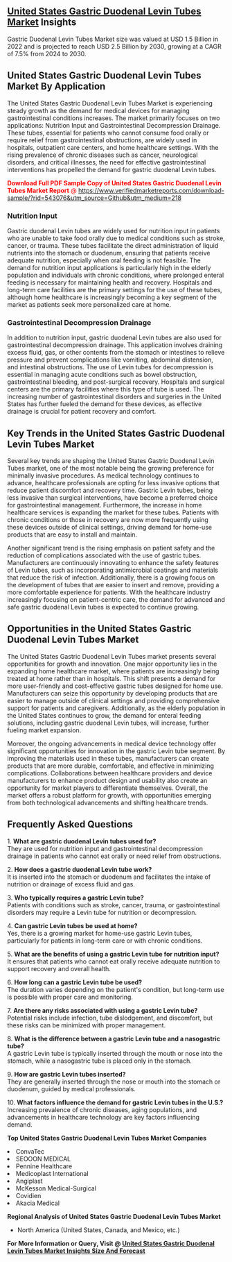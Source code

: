 <h2><a href="https://www.verifiedmarketreports.com/download-sample/?rid=543076&amp;utm_source=Github&amp;utm_medium=218" target="_blank">United States Gastric Duodenal Levin Tubes Market</a> Insights</h2><p>Gastric Duodenal Levin Tubes Market size was valued at USD 1.5 Billion in 2022 and is projected to reach USD 2.5 Billion by 2030, growing at a CAGR of 7.5% from 2024 to 2030.</p><p> <h2>United States Gastric Duodenal Levin Tubes Market By Application</h2> <p>The United States Gastric Duodenal Levin Tubes Market is experiencing steady growth as the demand for medical devices for managing gastrointestinal conditions increases. The market primarily focuses on two applications: Nutrition Input and Gastrointestinal Decompression Drainage. These tubes, essential for patients who cannot consume food orally or require relief from gastrointestinal obstructions, are widely used in hospitals, outpatient care centers, and home healthcare settings. With the rising prevalence of chronic diseases such as cancer, neurological disorders, and critical illnesses, the need for effective gastrointestinal interventions has propelled the demand for gastric duodenal Levin tubes. <p><span class=""><span style="color: #ff0000;"><strong>Download Full PDF Sample Copy of United States Gastric Duodenal Levin Tubes Market Report</strong> @ </span><a href="https://www.verifiedmarketreports.com/download-sample/?rid=543076&amp;utm_source=Github&amp;utm_medium=218" target="_blank">https://www.verifiedmarketreports.com/download-sample/?rid=543076&amp;utm_source=Github&amp;utm_medium=218</a></span></p></p> <h3>Nutrition Input</h3> <p>Gastric duodenal Levin tubes are widely used for nutrition input in patients who are unable to take food orally due to medical conditions such as stroke, cancer, or trauma. These tubes facilitate the direct administration of liquid nutrients into the stomach or duodenum, ensuring that patients receive adequate nutrition, especially when oral feeding is not feasible. The demand for nutrition input applications is particularly high in the elderly population and individuals with chronic conditions, where prolonged enteral feeding is necessary for maintaining health and recovery. Hospitals and long-term care facilities are the primary settings for the use of these tubes, although home healthcare is increasingly becoming a key segment of the market as patients seek more personalized care at home.</p> <h3>Gastrointestinal Decompression Drainage</h3> <p>In addition to nutrition input, gastric duodenal Levin tubes are also used for gastrointestinal decompression drainage. This application involves draining excess fluid, gas, or other contents from the stomach or intestines to relieve pressure and prevent complications like vomiting, abdominal distension, and intestinal obstructions. The use of Levin tubes for decompression is essential in managing acute conditions such as bowel obstruction, gastrointestinal bleeding, and post-surgical recovery. Hospitals and surgical centers are the primary facilities where this type of tube is used. The increasing number of gastrointestinal disorders and surgeries in the United States has further fueled the demand for these devices, as effective drainage is crucial for patient recovery and comfort.</p> <h2>Key Trends in the United States Gastric Duodenal Levin Tubes Market</h2> <p>Several key trends are shaping the United States Gastric Duodenal Levin Tubes market, one of the most notable being the growing preference for minimally invasive procedures. As medical technology continues to advance, healthcare professionals are opting for less invasive options that reduce patient discomfort and recovery time. Gastric Levin tubes, being less invasive than surgical interventions, have become a preferred choice for gastrointestinal management. Furthermore, the increase in home healthcare services is expanding the market for these tubes. Patients with chronic conditions or those in recovery are now more frequently using these devices outside of clinical settings, driving demand for home-use products that are easy to install and maintain.</p> <p>Another significant trend is the rising emphasis on patient safety and the reduction of complications associated with the use of gastric tubes. Manufacturers are continuously innovating to enhance the safety features of Levin tubes, such as incorporating antimicrobial coatings and materials that reduce the risk of infection. Additionally, there is a growing focus on the development of tubes that are easier to insert and remove, providing a more comfortable experience for patients. With the healthcare industry increasingly focusing on patient-centric care, the demand for advanced and safe gastric duodenal Levin tubes is expected to continue growing.</p> <h2>Opportunities in the United States Gastric Duodenal Levin Tubes Market</h2> <p>The United States Gastric Duodenal Levin Tubes market presents several opportunities for growth and innovation. One major opportunity lies in the expanding home healthcare market, where patients are increasingly being treated at home rather than in hospitals. This shift presents a demand for more user-friendly and cost-effective gastric tubes designed for home use. Manufacturers can seize this opportunity by developing products that are easier to manage outside of clinical settings and providing comprehensive support for patients and caregivers. Additionally, as the elderly population in the United States continues to grow, the demand for enteral feeding solutions, including gastric duodenal Levin tubes, will increase, further fueling market expansion.</p> <p>Moreover, the ongoing advancements in medical device technology offer significant opportunities for innovation in the gastric Levin tube segment. By improving the materials used in these tubes, manufacturers can create products that are more durable, comfortable, and effective in minimizing complications. Collaborations between healthcare providers and device manufacturers to enhance product design and usability also create an opportunity for market players to differentiate themselves. Overall, the market offers a robust platform for growth, with opportunities emerging from both technological advancements and shifting healthcare trends.</p> <h2>Frequently Asked Questions</h2> <p>1. <strong>What are gastric duodenal Levin tubes used for?</strong><br> They are used for nutrition input and gastrointestinal decompression drainage in patients who cannot eat orally or need relief from obstructions.</p> <p>2. <strong>How does a gastric duodenal Levin tube work?</strong><br> It is inserted into the stomach or duodenum and facilitates the intake of nutrition or drainage of excess fluid and gas.</p> <p>3. <strong>Who typically requires a gastric Levin tube?</strong><br> Patients with conditions such as stroke, cancer, trauma, or gastrointestinal disorders may require a Levin tube for nutrition or decompression.</p> <p>4. <strong>Can gastric Levin tubes be used at home?</strong><br> Yes, there is a growing market for home-use gastric Levin tubes, particularly for patients in long-term care or with chronic conditions.</p> <p>5. <strong>What are the benefits of using a gastric Levin tube for nutrition input?</strong><br> It ensures that patients who cannot eat orally receive adequate nutrition to support recovery and overall health.</p> <p>6. <strong>How long can a gastric Levin tube be used?</strong><br> The duration varies depending on the patient's condition, but long-term use is possible with proper care and monitoring.</p> <p>7. <strong>Are there any risks associated with using a gastric Levin tube?</strong><br> Potential risks include infection, tube dislodgement, and discomfort, but these risks can be minimized with proper management.</p> <p>8. <strong>What is the difference between a gastric Levin tube and a nasogastric tube?</strong><br> A gastric Levin tube is typically inserted through the mouth or nose into the stomach, while a nasogastric tube is placed only in the stomach.</p> <p>9. <strong>How are gastric Levin tubes inserted?</strong><br> They are generally inserted through the nose or mouth into the stomach or duodenum, guided by medical professionals.</p> <p>10. <strong>What factors influence the demand for gastric Levin tubes in the U.S.?</strong><br> Increasing prevalence of chronic diseases, aging populations, and advancements in healthcare technology are key factors influencing demand.</p> </p><p><strong>Top United States Gastric Duodenal Levin Tubes Market Companies</strong></p><div data-test-id=""><p><li>ConvaTec</li><li> SEOOON MEDICAL</li><li> Pennine Healthcare</li><li> Medicoplast International</li><li> Angiplast</li><li> McKesson Medical-Surgical</li><li> Covidien</li><li> Akacia Medical</li></p><div><strong>Regional Analysis of&nbsp;United States Gastric Duodenal Levin Tubes Market</strong></div><ul><li dir="ltr"><p dir="ltr">North America&nbsp;(United States, Canada, and Mexico, etc.)</p></li></ul><p><strong>For More Information or Query, Visit @&nbsp;</strong><strong><a href="https://www.verifiedmarketreports.com/product/gastric-duodenal-levin-tubes-market/?utm_source=Github&amp;utm_medium=218" target="_blank">United States Gastric Duodenal Levin Tubes Market Insights Size And Forecast</a></strong></p></div>
